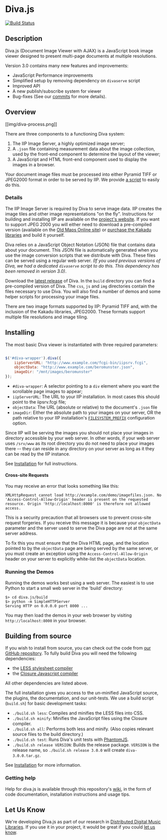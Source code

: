 Diva.js
=========================================

[![Build Status](https://travis-ci.org/DDMAL/diva.js.svg?branch=develop)](http://travis-ci.org/DDMAL/diva.js)

## Description

Diva.js (Document Image Viewer with AJAX) is a JavaScript book image viewer designed to present multi-page documents at multiple resolutions.

Version 3.0 contains many new features and improvements:

 * JavaScript Performance improvements
 * Simplified setup by removing dependency on `divaserve` script
 * Improved API
 * A new publish/subscribe system for viewer
 * Bug-fixes (See our [commits](https://github.com/DDMAL/diva.js/commits/master) for more details).

## Overview

[[img/diva-process.png]]

There are three components to a functioning Diva system:
1. The IIP Image Server, a highly optimized image server;
2. A `.json` file containing measurement data about the image collection, used by the front-end component to determine the layout of the viewer;
3. A JavaScript and HTML front-end component used to display the images in a browser.

Your document image files must be processed into either Pyramid TIFF or JPEG2000 format in order to be served by IIP. We provide [a script](https://github.com/DDMAL/diva.js/wiki/Preparing-Your-Images) to easily do this.

### Details

The IIP Image Server is required by Diva to serve image data. IIP creates the image tiles and other image representations "on the fly". Instructions for building and installing IIP are available on the [project's website](http://iipimage.sourceforge.net/documentation/server/). If you want to support JPEG 2000 you will either need to download a pre-compiled version (available on the [Old Maps Online site](http://help.oldmapsonline.org/jpeg2000/installation)) or [purchase the Kakadu libraries](http://www.kakadusoftware.com) and build it yourself.

Diva relies on a JavaScript Object Notation (JSON) file that contains data about your document. This JSON file is automatically generated when you use the image conversion scripts that we distribute with Diva. These files can be served using a regular web server. _(If you used previous versions of Diva, we had a dedicated `divaserve` script to do this. This dependency has been removed in version 3.0)_.

Download the [latest release](https://github.com/DDMAL/diva.js/releases) of Diva. In the `build` directory you can find a pre-compiled version of Diva. The `css`, `js` and `img` directories contain the files necessary to use Diva. You will also find a number of demos and some helper scripts for processing your image files.

There are two image formats supported by IIP: Pyramid TIFF and, with the inclusion of the Kakadu libraries, JPEG2000. These formats support multiple file resolutions and image tiling. 

## Installing

The most basic Diva viewer is instantiated with three required parameters:

```javascript

$('#diva-wrapper').diva({
    iipServerURL: "http://www.example.com/fcgi-bin/iipsrv.fcgi",
    objectData: "http://www.example.com/beromunster.json",
    imageDir: "/mnt/images/beromunster"
});
```

 * `#diva-wrapper`: A selector pointing to a `div` element where you want the scrollable page images to appear;
 * `iipServerURL`: The URL to your IIP installation. In most cases this should point to the iipsrv.fcgi file;
 * `objectData`: The URL (absolute or relative) to the document's `.json` file
 * `imageDir`: Either the absolute path to your images on your server, OR the path relative to your IIP installation's [`FILESYSTEM_PREFIX`](http://iipimage.sourceforge.net/documentation/server/) configuration option.

Since IIP will be serving the images you should not place your images in directory accessible by your web server. In other words, if your web server uses `/srv/www` as its root directory you do not need to place your images there -- they can reside in any directory on your server as long as it they can be read by the IIP instance.

See [Installation](https://github.com/DDMAL/diva.js/wiki/Installation) for full instructions.
#### Cross-site Requests

You may receive an error that looks something like this:

```
XMLHttpRequest cannot load http://example.com/demo/imagefiles.json. No 'Access-Control-Allow-Origin' header is present on the requested resource. Origin 'http://localhost:8000' is therefore not allowed access.
```

This is a security precaution that all browsers use to prevent cross-site request forgeries. If you receive this message it is because your `objectData` parameter and the server used to serve the Diva page are not at the same server address.

To fix this you must ensure that the Diva HTML page, and the location pointed to by the `objectData` page are being served by the same server, or you must create an exception using the `Access-Control-Allow-Origin` header on your server to explicitly white-list the `objectData` location.

### Running the Demos

Running the demos works best using a web server. The easiest is to use Python to start a small web server in the 'build' directory:

```
$> cd diva.js/build
$> python -m SimpleHTTPServer
Serving HTTP on 0.0.0.0 port 8000 ...
```
You may then load the demos in your web browser by visiting `http://localhost:8000` in your browser.

## Building from source

If you wish to install from source, you can check out the code from [our GitHub repository](http://github.com/DDMAL/diva.js). To fully build Diva you will need the following dependencies:

 * the [LESS stylesheet compiler](http://lesscss.org)
 * the [Closure Javascript compiler](https://developers.google.com/closure/)

All other dependencies are listed above.

The full installation gives you access to the un-minified JavaScript source, the plugins, the documentation, and our unit-tests. We use a build script (`build.sh`) for basic development tasks:

 * `./build.sh less`: Compiles and minifies the LESS files into CSS.
 * `./build.sh minify`: Minifies the JavaScript files using the Closure compiler.
 * `./build.sh all`: Performs both less and minify. (Also copies relevant source files to the build directory.)
 * `./build.sh test`: Runs Diva's unit tests with [PhantomJS](http://phantomjs.org/).
 * `./build.sh release VERSION`: Builds the release package. `VERSION` is the release name, so `./build.sh release 3.0.0` will create `diva-3.0.0.tar.gz`. 

See [Installation](https://github.com/DDMAL/diva.js/wiki/Installation) for more information.

### Getting help

Help for diva.js is available through this repository's [wiki](https://github.com/DDMAL/diva.js/wiki), in the form of code documentation, installation instructions and usage tips.

Let Us Know
-----------

We're developing Diva.js as part of our research in [Distributed Digital Music Libraries](http://ddmal.music.mcgill.ca). If you use it in your project, it would be great if you could [let us know](mailto:andrew.hankinson@mail.mcgill.ca).
